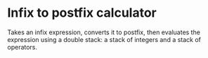 # Infix to postfix calculator
Takes an infix expression, converts it to postfix, then evaluates the expression using a double stack: a stack of integers and a stack of operators.
